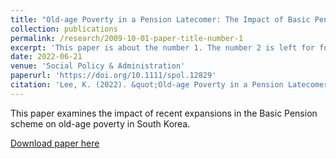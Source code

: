 ```yaml
---
title: "Old-age Poverty in a Pension Latecomer: The Impact of Basic Pension Expansions in South Korea"
collection: publications
permalink: /research/2009-10-01-paper-title-number-1
excerpt: 'This paper is about the number 1. The number 2 is left for future work.'
date: 2022-06-21
venue: 'Social Policy & Administration'
paperurl: 'https://doi.org/10.1111/spol.12829'
citation: 'Lee, K. (2022). &quot;Old-age Poverty in a Pension Latecomer: The Impact of Basic Pension Expansions in South Korea&quot; <i>Social Policy & Administration</i>. 56(7).'
---
```

This paper examines the impact of recent expansions in the Basic Pension scheme on old-age poverty in South Korea.

[Download paper here](https://doi.org/10.1111/spol.12829)
